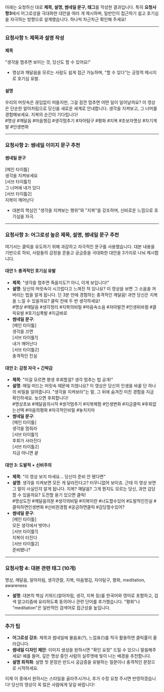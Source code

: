 아래는 요청하신 대로 **제목, 설명, 썸네일 문구, 태그**를 작성한 결과입니다. 특히 **요청사항3**에서 어그로성을 극대화한 대안을 여러 개 제시하며, 일반인이 접근하기 쉽고 호기심을 자극하는 방향으로 설계했습니다. 하나씩 차근차근 확인해 주세요!

---

### **요청사항 1: 제목과 설명 작성**

#### **제목**
"생각을 멈추면 보이는 것, 당신도 할 수 있어요!"  
- 명상과 깨달음을 모르는 사람도 쉽게 접근 가능하며, "할 수 있다"는 긍정적 메시지로 호기심 유발.

#### **설명**
우리의 머릿속은 끊임없이 떠들지만, 그걸 잠깐 멈추면 어떤 일이 일어날까요? 이 영상은 단순한 알아차림으로 당신을 새로운 세계로 안내합니다. 생각을 지켜보고, 그 너머를 경험해보세요. 지복의 순간이 기다립니다!  
#명상 #깨달음 #마음챙김 #생각멈추기 #자아탐구 #평화 #지복 #초보자명상 #자기계발 #인생변화

---

### **요청사항 2: 썸네일 이미지 문구 추천**

#### **썸네일 문구**
[메인 타이틀]  
생각을 지켜보세요  
[서브 타이틀1]  
그 너머에 내가 있다  
[서브 타이틀2]  
지복이 깨어난다  

- 대본의 핵심인 "생각을 지켜보는 행위"와 "지복"을 강조하며, 신비로운 느낌으로 호기심을 자극.

---

### **요청사항 3: 어그로성 높은 제목, 설명, 썸네일 문구 추천**

여기서는 클릭을 유도하기 위해 과감하고 자극적인 문구를 사용했습니다. 대본 내용을 기반으로 하되, 사람들의 감정을 흔들고 궁금증을 극대화한 대안을 3가지로 나눠 제시합니다.

#### **대안 1: 충격적인 호기심 유발**
- **제목**: "생각을 멈추면 죽을지도?! 아니, 이게 보입니다!"  
- **설명**: 당신의 머릿속이 시끄럽다고 느껴진 적 있나요? 이 영상을 보면 그 소음을 꺼버리는 법을 알게 됩니다. 단 3분 만에 경험하는 충격적인 깨달음! 과연 당신은 지복을 느낄 수 있을까요? 클릭 전에 두 번 생각하세요!  
  #명상 #깨달음 #생각정리 #지복의비밀 #마음속소음 #자아발견 #인생뒤바뀜 #클릭유발 #호기심폭발 #지금바로  
- **썸네일 문구**:  
  [메인 타이틀]  
  생각을 끄면  
  [서브 타이틀1]  
  내가 깨어난다  
  [서브 타이틀2]  
  충격적인 진실  

#### **대안 2: 감정 자극 + 긴박감**
- **제목**: "이걸 모르면 평생 후회할걸? 생각 멈추는 법 공개!"  
- **설명**: 매일 떠드는 머릿속 때문에 지쳤나요? 이 영상은 당신의 인생을 바꿀 단 하나의 비밀을 알려줍니다. "생각을 지켜보라"는 말, 그 뒤에 숨겨진 미친 경험을 지금 확인하세요. 늦으면 후회합니다!  
  #명상초보 #깨달음의시작 #생각멈추기 #지복체험 #인생변화 #지금클릭 #후회없는선택 #마음의평화 #자극적인비밀 #놓치지마  
- **썸네일 문구**:  
  [메인 타이틀]  
  생각을 멈춰라  
  [서브 타이틀1]  
  후회가 사라진다  
  [서브 타이틀2]  
  지금 아니면 끝  

#### **대안 3: 도발적 + 신비주의**
- **제목**: "이 영상 보지 마세요… 당신이 준비 안 됐다면"  
- **설명**: 생각을 지켜보면 모든 게 달라진다고? 터무니없어 보이죠. 근데 이 영상 보면 그 말이 사실인지 알게 됩니다. 지복? 깨달음? 그게 뭔지도 모르는 당신, 과연 감당할 수 있을까요? 도전할 용기 있으면 클릭!  
  #명상도전 #깨달음의문 #생각의비밀 #지복이란 #너도할수있어 #도발적인진실 #클릭하면인생변화 #신비한경험 #궁금하면클릭 #감당할수있어?  
- **썸네일 문구**:  
  [메인 타이틀]  
  모든 생각에서 벗어나  
  [서브 타이틀1]  
  지복이 터진다  
  [서브 타이틀2]  
  준비됐나?  

---

### **요청사항 4: 대본 관련 태그 (10개)**

명상, 깨달음, 알아차림, 생각관찰, 지복, 마음챙김, 자아탐구, 평화, meditation, awareness  

- **설명**: 대본의 핵심 키워드(알아차림, 생각, 지복 등)를 한국어와 영어로 포함하고, 검색 알고리즘에 유리하도록 동의어나 관련 단어를 추가했습니다. "평화"나 "meditation"은 일반적인 검색어로 접근성을 높입니다.

---

### **추가 팁**
- **어그로성 강조**: 제목과 썸네일에 물음표(?), 느낌표(!)를 적극 활용하면 클릭률이 올라갑니다.  
- **썸네일 디자인 제안**: 이미지 생성을 원하시면 "확인 요청" 드릴 수 있으니 말씀해주세요! 예를 들어, 깊은 명상 중인 사람의 실루엣에 빛이 나는 배경을 추천합니다.  
- **설명 최적화**: 설명 첫 문장은 반드시 궁금증을 유발하는 질문이나 충격적인 문장으로 시작하세요.

이제 이 중에서 원하시는 스타일을 골라주시거나, 추가 수정 요청 주시면 반영하겠습니다! 당신의 영상이 꼭 많은 사람에게 닿길 바랍니다!